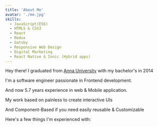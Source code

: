 ```yaml
---
title: 'About Me'
avatar: './me.jpg'
skills:
  - JavaScript(ES6)
  - HTML5 & CSS3
  - React
  - Redux
  - Gatsby
  - Responsive Web Design
  - Digital Marketing
  - React Native & Ionic (Hybrid apps)
---
```


Hey there! I graduated from [Anna University](https://www.annauniv.edu/) with my bachelor's in 2014

I'm a software engineer passionate in Frontend development.

And now 5.7 years experience in web & Mobile application.

My work based on painless to create interactive UIs

And Component-Based if you need easily reusable & Customizable

Here's a few things I'm experienced with:

